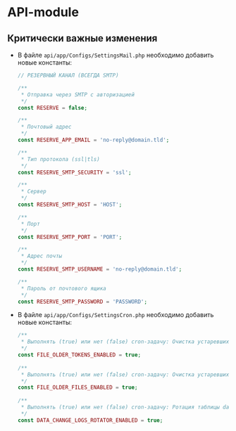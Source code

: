# API-module

## Критически важные изменения
- В файле `api/app/Configs/SettingsMail.php` необходимо добавить новые константы:
  ```php
  // РЕЗЕРВНЫЙ КАНАЛ (ВСЕГДА SMTP)

  /**
   * Отправка через SMTP с авторизацией
   */
  const RESERVE = false;

  /**
   * Почтовый адрес
   */
  const RESERVE_APP_EMAIL = 'no-reply@domain.tld';
  
  /**
   * Тип протокола (ssl|tls)
   */
  const RESERVE_SMTP_SECURITY = 'ssl';

  /**
   * Сервер
   */
  const RESERVE_SMTP_HOST = 'HOST';

  /**
   * Порт
   */
  const RESERVE_SMTP_PORT = 'PORT';

  /**
   * Адрес почты
   */
  const RESERVE_SMTP_USERNAME = 'no-reply@domain.tld';

  /**
   * Пароль от почтового ящика
   */
  const RESERVE_SMTP_PASSWORD = 'PASSWORD';
  ```
- В файле `api/app/Configs/SettingsCron.php` необходимо добавить новые константы:
  ```php
  /**
   * Выполнять (true) или нет (false) cron-задачу: Очистка устаревших токенов для скачивания файлов
   */
  const FILE_OLDER_TOKENS_ENABLED = true;
    
  /**
   * Выполнять (true) или нет (false) cron-задачу: Очистка устаревших файлов во временном каталоге
   */
  const FILE_OLDER_FILES_ENABLED = true;
    
  /**
   * Выполнять (true) или нет (false) cron-задачу: Ротация таблицы data_change_logs
   */
  const DATA_CHANGE_LOGS_ROTATOR_ENABLED = true;
  ```